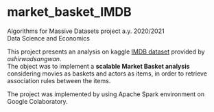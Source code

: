 # market_basket_IMDB

Algorithms for Massive Datasets project a.y. 2020/2021\
Data Science and Economics

This project presents an analysis on kaggle [IMDB dataset](https://www.kaggle.com/ashirwadsangwan/imdb-dataset) provided by *ashirwadsangwan*.\
The object was to implement a **scalable Market Basket analysis** considering movies as baskets and actors as items, in order to retrieve association rules between the items.

The project was implemented by using Apache Spark environment on Google Colaboratory.

